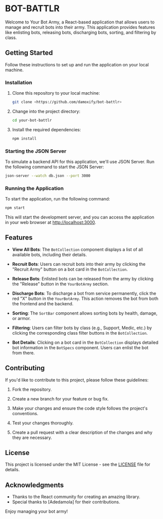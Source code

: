 # BOT-BATTLR

Welcome to Your Bot Army, a React-based application that allows users to manage and recruit bots into their army. This application provides features like enlisting bots, releasing bots, discharging bots, sorting, and filtering by class.

## Getting Started

Follow these instructions to set up and run the application on your local machine.

### Installation

1. Clone this repository to your local machine:

   ```bash
   git clone <https://github.com/damoxify/bot-battlr>
   ```

2. Change into the project directory:

   ```bash
   cd your-bot-battlr
   ```

3. Install the required dependencies:

   ```bash
   npm install
   ```
### Starting the JSON Server
To simulate a backend API for this application, we'll use JSON Server. Run the following command to start the JSON Server:

```bash
json-server --watch db.json --port 3000
```
### Running the Application

To start the application, run the following command:

```bash
npm start
```

This will start the development server, and you can access the application in your web browser at [http://localhost:3000](http://localhost:3001).

## Features

- **View All Bots**: The `BotCollection` component displays a list of all available bots, including their details.

- **Recruit Bots**: Users can recruit bots into their army by clicking the "Recruit Army" button on a bot card in the `BotCollection`.

- **Release Bots**: Enlisted bots can be released from the army by clicking the "Release" button in the `YourBotArmy` section.

- **Discharge Bots**: To discharge a bot from service permanently, click the red "X" button in the `YourBotArmy`. This action removes the bot from both the frontend and the backend.

- **Sorting**: The `SortBar` component allows sorting bots by health, damage, or armor.

- **Filtering**: Users can filter bots by class (e.g., Support, Medic, etc.) by clicking the corresponding class filter buttons in the `BotCollection`.

- **Bot Details**: Clicking on a bot card in the `BotCollection` displays detailed bot information in the `BotSpecs` component. Users can enlist the bot from there.

## Contributing

If you'd like to contribute to this project, please follow these guidelines:

1. Fork the repository.

2. Create a new branch for your feature or bug fix.

3. Make your changes and ensure the code style follows the project's conventions.

4. Test your changes thoroughly.

5. Create a pull request with a clear description of the changes and why they are necessary.

## License

This project is licensed under the MIT License - see the [LICENSE](LICENSE) file for details.

## Acknowledgments

- Thanks to the React community for creating an amazing library.
- Special thanks to [Adedamola] for their contributions.

Enjoy managing your bot army!
```

